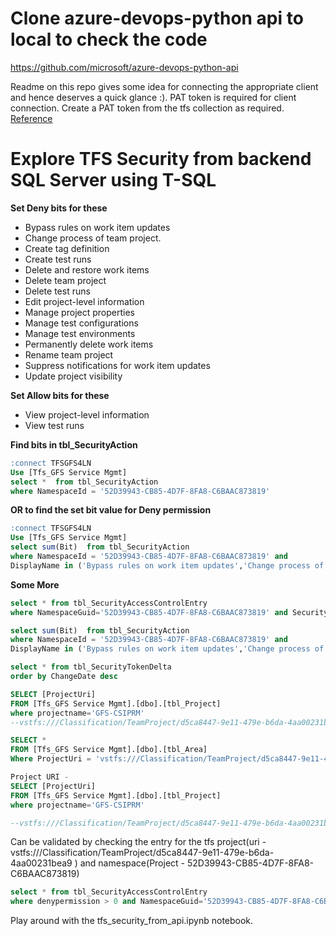 # Clone azure-devops-python api to local to check the code

https://github.com/microsoft/azure-devops-python-api

Readme on this repo gives some idea for connecting the appropriate client and hence deserves a quick glance :).
PAT token is required for client connection. Create a PAT token from the tfs collection as required. [Reference](https://docs.microsoft.com/en-us/azure/devops/organizations/accounts/use-personal-access-tokens-to-authenticate?view=azure-devops&tabs=preview-page)

# Explore TFS Security from backend SQL Server using T-SQL

**Set Deny bits for these**
* Bypass rules on work item updates
* Change process of team project.
* Create tag definition
* Create test runs
* Delete and restore work items
* Delete team project
* Delete test runs
* Edit project-level information
* Manage project properties
* Manage test configurations
* Manage test environments
* Permanently delete work items
* Rename team project
* Suppress notifications for work item updates
* Update project visibility

**Set Allow bits for these**
* View project-level information
* View test runs

**Find bits in tbl_SecurityAction**
```SQL
:connect TFSGFS4LN
Use [Tfs_GFS Service Mgmt]
select *  from tbl_SecurityAction
where NamespaceId = '52D39943-CB85-4D7F-8FA8-C6BAAC873819'
```
**OR to find the set bit value for Deny permission**
```SQL
:connect TFSGFS4LN
Use [Tfs_GFS Service Mgmt]
select sum(Bit)  from tbl_SecurityAction
where NamespaceId = '52D39943-CB85-4D7F-8FA8-C6BAAC873819' and 
DisplayName in ('Bypass rules on work item updates','Change process of team project.','Create tag definition','Create test runs','Delete and restore work items','Delete team project','Delete test runs','Edit project-level information','Manage project properties','Manage test configurations','Manage test environments','Permanently delete work items','Rename team project','Suppress notifications for work item updates','Update project visibility')

```

**Some More**
```SQL
select * from tbl_SecurityAccessControlEntry 
where NamespaceGuid='52D39943-CB85-4D7F-8FA8-C6BAAC873819' and SecurityToken = '$PROJECT:vstfs:///Classification/TeamProject/d5ca8447-9e11-479e-b6da-4aa00231bea9:'
```

```SQL
select sum(Bit)  from tbl_SecurityAction
where NamespaceId = '52D39943-CB85-4D7F-8FA8-C6BAAC873819' and 
DisplayName in ('Bypass rules on work item updates','Change process of team project.','Create tag definition','Create test runs','Delete and restore work items','Delete team project','Delete test runs','Edit project-level information','Manage project properties','Manage test configurations','Manage test environments','Permanently delete work items','Rename team project','Suppress notifications for work item updates','Update project visibility')
```

```SQL
select * from tbl_SecurityTokenDelta 
order by ChangeDate desc
```

```SQL
SELECT [ProjectUri]
FROM [Tfs_GFS Service Mgmt].[dbo].[tbl_Project]
where projectname='GFS-CSIPRM'
--vstfs:///Classification/TeamProject/d5ca8447-9e11-479e-b6da-4aa00231bea9
```
```SQL
SELECT *
FROM [Tfs_GFS Service Mgmt].[dbo].[tbl_Area]
Where ProjectUri = 'vstfs:///Classification/TeamProject/d5ca8447-9e11-479e-b6da-4aa00231bea9'
```
```SQL
Project URI - 
SELECT [ProjectUri]
FROM [Tfs_GFS Service Mgmt].[dbo].[tbl_Project]
where projectname='GFS-CSIPRM'

--vstfs:///Classification/TeamProject/d5ca8447-9e11-479e-b6da-4aa00231bea9
```
Can be validated by checking the entry for the tfs  project(uri - vstfs:///Classification/TeamProject/d5ca8447-9e11-479e-b6da-4aa00231bea9 ) and namespace(Project - 52D39943-CB85-4D7F-8FA8-C6BAAC873819)
```SQL
select * from tbl_SecurityAccessControlEntry 
where denypermission > 0 and NamespaceGuid='52D39943-CB85-4D7F-8FA8-C6BAAC873819' and SecurityToken = '$PROJECT:vstfs:///Classification/TeamProject/d5ca8447-9e11-479e-b6da-4aa00231bea9:'
```
Play around with the tfs_security_from_api.ipynb notebook.